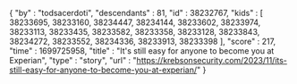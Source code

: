 {
  "by" : "todsacerdoti",
  "descendants" : 81,
  "id" : 38232767,
  "kids" : [ 38233695, 38233160, 38234447, 38234144, 38233602, 38233974, 38233113, 38233435, 38233582, 38233358, 38233128, 38233843, 38234272, 38233552, 38234336, 38233913, 38233398 ],
  "score" : 217,
  "time" : 1699725958,
  "title" : "It's still easy for anyone to become you at Experian",
  "type" : "story",
  "url" : "https://krebsonsecurity.com/2023/11/its-still-easy-for-anyone-to-become-you-at-experian/"
}
